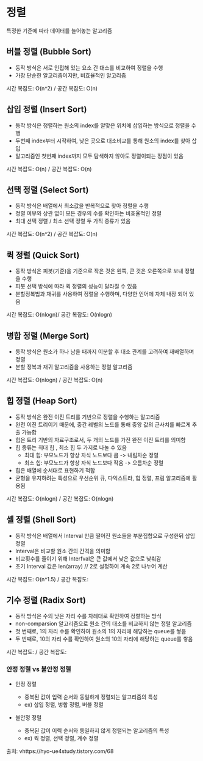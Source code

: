 # 정렬

특정한 기준에 따라 데이터를 늘어놓는 알고리즘

## 버블 정렬 (Bubble Sort)
* 동작 방식은 서로 인접해 있는 요소 간 대소를 비교하여 정렬을 수행
* 가장 단순한 알고리즘이지만, 비효율적인 알고리즘

시간 복잡도: O(n^2) / 공간 복잡도: O(n)

## 삽입 정렬 (Insert Sort)
* 동작 방식은 정렬하는 원소의 index를 알맞은 위치에 삽입하는 방식으로 정렬을 수행
* 두번째 index부터 시작하여, 낮은 곳으로 대소비교를 통해 원소의 index를 찾아 삽입
* 알고리즘인 첫번째 index까지 모두 탐색하지 않아도 정렬이되는 장점이 있음

시간 복잡도: O(n) / 공간 복잡도: O(n)

## 선택 정렬 (Select Sort)
* 동작 방식은 배열에서 최소값을 반복적으로 찾아 정렬을 수행
* 정렬 여부와 상관 없이 모든 경우의 수를 확인하는 비효율적인 정렬
* 최대 선택 정렬 / 최소 선택 정렬 두 가직 종류가 있음

시간 복잡도: O(n^2) / 공간 복잡도: O(n)

## 퀵 정렬 (Quick Sort)
* 동작 방식은 피봇(기준)을 기준으로 작은 것은 왼쪽, 큰 것은 오른쪽으로 보내 정렬을 수행
* 피봇 선택 방식에 따라 퀵 정렬의 성능이 달라질 수 있음
* 분할정복법과 재귀를 사용하여 정렬을 수행하며, 다양한 언어에 자체 내장 되어 있음

시간 복잡도: O(nlogn)/ 공간 복잡도: O(nlogn)

## 병합 정렬 (Merge Sort)

* 동작 방식은 원소가 하나 남을 때까지 이분할 후 대소 관계를 고려하여 재배열하며 정렬
* 분할 정복과 재귀 알고리즘을 사용하는 정렬 알고리즘

시간 복잡도: O(nlogn) / 공간 복잡도: O(n)

## 힙 정렬 (Heap Sort)

* 동작 방식은 완전 이진 트리를 기반으로 정렬을 수행하는 알고리즘
* 완전 이진 트리이기 때문에, 중간 레벨의 노드를 통해 중앙 값의 근사치를 빠르게 추출 가능함
* 힙은 트리 기반의 자료구조로서, 두 개의 노드를 가진 완전 이진 트리를 의미함
* 힙 종류는 최대 힙 , 최소 힙 두 가지로 나눌 수 있음
  * 최대 힙: 부모노드가 항상 자식 노드보다 큼 -> 내림차순 정렬
  * 최소 힙: 부모노드가 항상 자식 노드보다 작음 -> 오름차순 정렬
* 힙은 배열에 순서대로 표현하기 적합
* 균형을 유지하려는 특성으로 우선순위 큐, 다익스트라, 힙 정렬, 프림 알고리즘에 활용됨

시간 복잡도: O(nlogn) / 공간 복잡도: O(nlogn) 

## 셸 정렬 (Shell Sort)

* 동작 방식은 배열에서 Interval 만큼 떨어진 원소들을 부분집합으로 구성한뒤 삽입 정렬
* Interval은 비교할 원소 간의 간격을 의미함
* 비교횟수를 줄이기 위해 Interfval은 큰 값에서 낮은 값으로 낮춰감
* 초기 Interval 값은 len(array) // 2로 설정하여 계속 2로 나누어 계산

시간 복잡도: O(n^1.5) / 공간 복잡도: 

## 기수 정렬 (Radix Sort)

* 동작 방식은 수의 낮은 자리 수를 차례대로 확인하여 정렬하는 방식
* non-comparsion 알고리즘으로 원소 간의 대소를 비교하지 않는 정렬 알고리즘
* 첫 번째로, 1의 자리 수를 확인하여 원소의 1의 자리에 해당하는 queue를 쌓음
* 두 번째로, 10의 자리 수를 확인하여 원소의 10의 자리에 해당하는 queue를 쌓음

시간 복잡도: / 공간 복잡도: 

### 안정 정렬 vs 불안정 정렬

* 안정 정렬
  * 중복된 값이 입력 순서와 동일하게 정렬되는 알고리즘의 특성
  * ex) 삽입 정렬, 벙합 정렬, 버블 정렬

* 불안정 정렬
  * 중복된 값이 이력 순서와 동일하지 않게 정렬되는 알고리즘의 특성
  * ex) 쿽 정렬, 선택 정렬, 계수 정렬


출처: vhttps://hyo-ue4study.tistory.com/68
